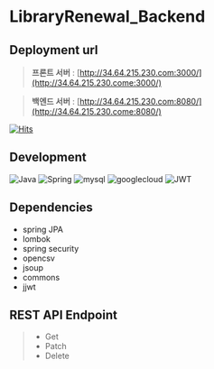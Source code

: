 # LibraryRenewal_Backend

## Deployment url

> **프론트 서버** : [http://34.64.215.230.com:3000/](http://34.64.215.230.come:3000/)<br>

> **백엔드 서버** : [http://34.64.215.230.com:8080/](http://34.64.215.230.come:8080/)<br>

[![Hits](https://hits.seeyoufarm.com/api/count/incr/badge.svg?url=https%3A%2F%2Fgithub.com%2FVoluntain-SKKU%2FLibraryRenewal_backend&count_bg=%2379C83D&title_bg=%23555555&icon=&icon_color=%23E7E7E7&title=hits&edge_flat=false)](https://hits.seeyoufarm.com)

## Development
![Java](https://img.shields.io/badge/java-%23ED8B00.svg?style=for-the-badge&logo=java&logoColor=white)
![Spring](https://img.shields.io/badge/spring-%236DB33F.svg?style=for-the-badge&logo=spring&logoColor=white)
![mysql](https://img.shields.io/badge/mysql-4479A1?style=for-the-badge&logo=mariadb&logoColor=white)
![googlecloud](https://img.shields.io/badge/googlecloud-4285F4.svg?style=for-the-badge&logo=googlecloud&logoColor=white)
![JWT](https://img.shields.io/badge/JWT-black?style=for-the-badge&logo=JSON%20web%20tokens)

## Dependencies
- spring JPA
- lombok
- spring security
- opencsv
- jsoup
- commons
- jjwt

## REST API Endpoint
> - Get
> - Patch
> - Delete
